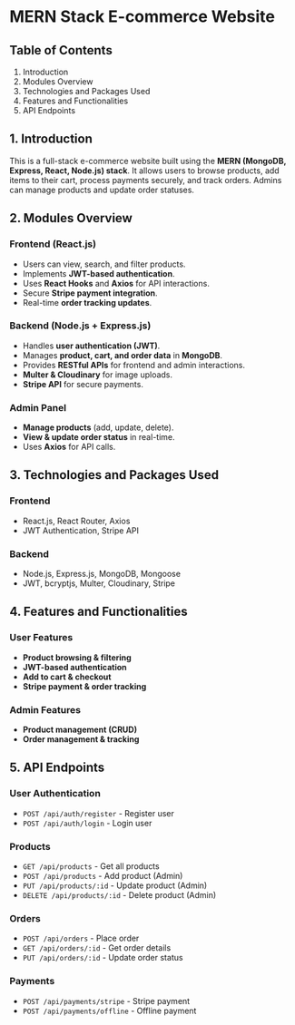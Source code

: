 # MERN Stack E-commerce Website

## Table of Contents
1. Introduction  
2. Modules Overview  
3. Technologies and Packages Used  
4. Features and Functionalities  
5. API Endpoints  


## 1. Introduction
This is a full-stack e-commerce website built using the **MERN (MongoDB, Express, React, Node.js) stack**. It allows users to browse products, add items to their cart, process payments securely, and track orders. Admins can manage products and update order statuses.

## 2. Modules Overview

### **Frontend (React.js)**
- Users can view, search, and filter products.  
- Implements **JWT-based authentication**.  
- Uses **React Hooks** and **Axios** for API interactions.  
- Secure **Stripe payment integration**.  
- Real-time **order tracking updates**.

### **Backend (Node.js + Express.js)**
- Handles **user authentication (JWT)**.  
- Manages **product, cart, and order data** in **MongoDB**.  
- Provides **RESTful APIs** for frontend and admin interactions.  
- **Multer & Cloudinary** for image uploads.  
- **Stripe API** for secure payments.

### **Admin Panel**
- **Manage products** (add, update, delete).  
- **View & update order status** in real-time.  
- Uses **Axios** for API calls.  

## 3. Technologies and Packages Used

### **Frontend**
- React.js, React Router, Axios  
- JWT Authentication, Stripe API  

### **Backend**
- Node.js, Express.js, MongoDB, Mongoose  
- JWT, bcryptjs, Multer, Cloudinary, Stripe  

## 4. Features and Functionalities

### **User Features**
- **Product browsing & filtering**  
- **JWT-based authentication**  
- **Add to cart & checkout**  
- **Stripe payment & order tracking**  

### **Admin Features**
- **Product management (CRUD)**  
- **Order management & tracking**  

## 5. API Endpoints

### **User Authentication**
- `POST /api/auth/register` - Register user  
- `POST /api/auth/login` - Login user  

### **Products**
- `GET /api/products` - Get all products  
- `POST /api/products` - Add product (Admin)  
- `PUT /api/products/:id` - Update product (Admin)  
- `DELETE /api/products/:id` - Delete product (Admin)  

### **Orders**
- `POST /api/orders` - Place order  
- `GET /api/orders/:id` - Get order details  
- `PUT /api/orders/:id` - Update order status  

### **Payments**
- `POST /api/payments/stripe` - Stripe payment  
- `POST /api/payments/offline` - Offline payment 
